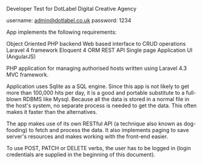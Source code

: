 Developer Test for DotLabel Digital Creative Agency

username: admin@dotlabel.co.uk
password: 1234

App implements the following requirements:

Object Oriented PHP backend
Web based interface to CRUD operations
Laravel 4 framework
Eloquent 4 ORM
REST API
Single page Application UI (AngularJS)


PHP application for managing authorised hosts written using Laravel 4.3 MVC framework.

Application uses Sqlite as a SQL engine. Since this app is not likely to get more 
than 100,000 hits per day, it is a good and portable substitute to a full-blown RDBMS like Mysql.
Because all the data is stored in a normal file in the host's system, no separate process is needed
to get the data. This often makes it faster than the alternatives.

The app makes use of its own RESTful API (a technique also known as dog-fooding) to fetch and process 
the data. It also implements paging to save server's resources and makes working with the front-end easier.

To use POST, PATCH or DELETE verbs, the user has to be logged in (login credentials are supplied in the 
beginning of this document). 








